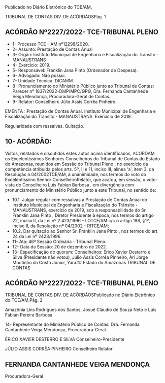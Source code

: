 Publicado  no  Diário  Eletrônico do TCE/AM,

TRIBUNAL DE CONTAS DIV. DE ACÓRDÃOSPág. 1

## ACÓRDÃO Nº2227/2022- TCE-TRIBUNAL PLENO

- 1- Processo TCE - AM nº12298/2020.
- 2- Assunto: Prestação de Contas Anual
- 3- Órgão: Instituto Municipal de Engenharia e Fiscalização do Transito - MANAUSTRANS
- 4- Exercício: 2019.
- 5- Responsável: Franklin Jana Pinto (Ordenador de Despesa).
- 6- Advogado: Não possui.
- 7- Unidade Técnica: DICAMM.
- 8- Pronunciamento  do  Ministério  Público  junto  ao  Tribunal  de  Contas: Parecer  nº 1837/2022-DMP/MPC/GPG, Dra. Fernanda Cantanhede Veiga Mendonça, Procuradora-Geral de Contas.
- 9- Relator: Conselheiro Júlio Assis Corrêa Pinheiro.

EMENTA : Prestação de Contas  Anual. Instituto Municipal de Engenharia e Fiscalização do Transito - MANAUSTRANS. Exercício de 2019.

Regularidade com ressalvas. Quitação.

## 10-  ACÓRDÃO:

Vistos, relatados e discutidos estes autos acima identificados, ACORDAM os Excelentíssimos  Senhores  Conselheiros  do  Tribunal  de  Contas  do  Estado  do Amazonas,  reunidos  em  Sessão  do Tribunal  Pleno , no  exercício  da  competência atribuída  pelos  arts.  5º,  II  e  11,  inciso  III,  alínea  'a',  item  3,  da  Resolução  n.04/2002TCE/AM, à  unanimidade, nos  termos  do  voto  do  Excelentíssimo  Senhor  ConselheiroRelator,  que  acatou,  em  sessão,  o  voto-vista  do  Conselheiro  Luis  Fabian  Barbosa , em divergência com pronunciamento do Ministério Público junto a este Tribunal, no sentido de:

- 10.1. Julgar regular com ressalvas a Prestação de Contas Anual do Instituto Municipal de Engenharia e Fiscalização do Trânsito - MANAUSTRANS, exercício de 2019, sob a responsabilidade do Sr. Franklin Jana Pinto , Diretor Presidente à época, nos termos do artigo 22, inciso II, da Lei nº 2.423/1996 - LOTCE/AM c/c o artigo 188, §1º, inciso II, da Resolução nº 04/2002 - RITCE/AM;
- 10.2. Dar quitação ao Senhor Sr. Franklin Jana Pinto , nos termos do art. 24 da Lei nº 2423/1996.
- 11-  Ata: 46ª Sessão Ordinária - Tribunal Pleno.
- 12-  Data da Sessão: 20 de dezembro de 2022.
- 13-  Especificação do quorum: Conselheiros: Érico Xavier Desterro e Silva (Presidente não  votou),  Júlio  Assis  Corrêa  Pinheiro,  Ari  Jorge  Moutinho  da  Costa  Júnior,  Yara## Estado do Amazonas TRIBUNAL DE CONTAS

## ACÓRDÃO Nº2227/2022- TCE-TRIBUNAL PLENO

TRIBUNAL DE CONTAS DIV. DE ACÓRDÃOSPublicado  no  Diário  Eletrônico do TCE/AM,Pág. 2

Amazônia  Lins  Rodrigues  dos  Santos,  Josué  Cláudio  de  Souza  Neto  e  Luis  Fabian Pereira Barbosa.

14-  Representante do Ministério Público de Contas: Dra. Fernanda Cantanhede Veiga Mendonça, Procuradora-Geral.

ÉRICO XAVIER DESTERRO E SILVA Conselheiro-Presidente

JÚLIO ASSIS CORRÊA PINHEIRO Conselheiro Relator

## FERNANDA CANTANHEDE VEIGA MENDONÇA

Procuradora-Geral
